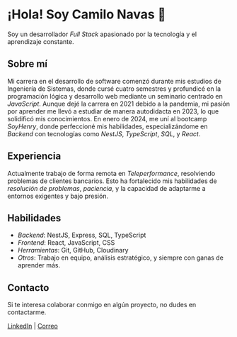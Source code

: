 # ¡Hola! Soy Camilo Navas 👋

Soy un desarrollador *Full Stack* apasionado por la tecnología y el aprendizaje constante.

## Sobre mí
Mi carrera en el desarrollo de software comenzó durante mis estudios de Ingeniería de Sistemas, donde cursé cuatro semestres y profundicé en la programación lógica y desarrollo web mediante un seminario centrado en *JavaScript*. Aunque dejé la carrera en 2021 debido a la pandemia, mi pasión por aprender me llevó a estudiar de manera autodidacta en 2023, lo que solidificó mis conocimientos. En enero de 2024, me uní al bootcamp *SoyHenry*, donde perfeccioné mis habilidades, especializándome en *Backend* con tecnologías como *NestJS*, *TypeScript*, *SQL*, y *React*.

## Experiencia
Actualmente trabajo de forma remota en *Teleperformance*, resolviendo problemas de clientes bancarios. Esto ha fortalecido mis habilidades de *resolución de problemas*, *paciencia*, y la capacidad de adaptarme a entornos exigentes y bajo presión.

## Habilidades
- *Backend*: NestJS, Express, SQL, TypeScript
- *Frontend*: React, JavaScript, CSS
- *Herramientas*: Git, GitHub, Cloudinary
- *Otros*: Trabajo en equipo, análisis estratégico, y siempre con ganas de aprender más.

## Contacto
Si te interesa colaborar conmigo en algún proyecto, no dudes en contactarme.

[LinkedIn](https://www.linkedin.com/in/camilo-navas-0b4362217/) | [Correo](mailto:navasochoa@hotmail.com)
